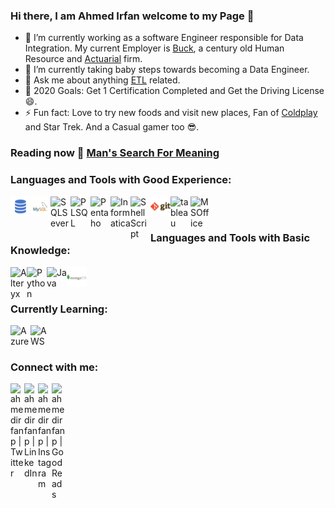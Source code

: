 ### Hi there, I am Ahmed Irfan welcome to my Page 👋

<!--
**ahmedirfanp/ahmedirfanp** is a ✨ _special_ ✨ repository because its `README.md` (this file) appears on your GitHub profile.

Here are some ideas to get you started:

- 🔭 I’m currently working as a software Engineer responsible for Data Integration. My Current Employer is Buck a century old Human Resource and Actuarial firm.
- 🌱 I’m currently taking baby steps towards becoming a Data Engineer
- 🤔 I’m looking for help with ...
- 💬 Ask me about ...
- 📫 How to reach me: ...
- 😄 Pronouns: ...
- ⚡ Fun fact: ...
-->
- 🔭 I’m currently working as a software Engineer responsible for Data Integration. My current Employer is [Buck][Employer_Current], a century old Human Resource and [Actuarial][Actuary] firm.
- 🌱 I’m currently taking baby steps towards becoming a Data Engineer.
- 💬 Ask me about anything [ETL][ETL] related.
- 🥅 2020 Goals: Get 1 Certification Completed and Get the Driving License 😄.
- ⚡ Fun fact: Love to try new foods and visit new places, Fan of [Coldplay][Fav_Song] and Star Trek. And a Casual gamer too 😎.

### Reading now 📖 [Man's Search For Meaning][Current_Book]

### Languages and Tools with Good Experience:
<span title="SQL">
  <img align="left" alt="SQL" width="32px" src="https://raw.githubusercontent.com/github/explore/80688e429a7d4ef2fca1e82350fe8e3517d3494d/topics/sql/sql.png" /></span>
<span title="MySQL">
  <img align="left" alt="MySQL" width="32px" src="https://raw.githubusercontent.com/github/explore/80688e429a7d4ef2fca1e82350fe8e3517d3494d/topics/mysql/mysql.png" /></span>
<span title="SQLServer">
  <img align="left" alt="SQLSever" width="32px" src="https://image.pngaaa.com/580/3781580-middle.png" /></span>
<span title="PLSQL">
  <img align="left" alt="PLSQL" width="32px" src="https://store.dimensigon.com/wp-content/uploads/2019/03/pl-sql.png" /></span>
<span title="PentahoDataIntegration"><img align="left" alt="Pentaho" width="32px" src="https://dataengineerings.com/wp-content/uploads/2021/02/pentaho-logo-1.png?w=150" /></span>
<span title="Informatica">
  <img align="left" alt="Informatica" width="32px" src="https://i2.wp.com/zappysys.com/blog/wp-content/uploads/2018/05/informatica-powercenter-logo.png?resize=150%2C150&ssl=1" /></span>
<span title="ShellScript">
  <img align="left" alt="ShellScript" width="32px" src="https://cdn0.iconfinder.com/data/icons/cosmo-multimedia/40/terminal_application-512.png" /></Span>
<span title="Git">
  <img align="left" alt="Git" width="32px" src="https://raw.githubusercontent.com/github/explore/80688e429a7d4ef2fca1e82350fe8e3517d3494d/topics/git/git.png" /></span>
<span title="Tableau">
  <img align="left" alt="tableau" width="32px" src="https://www.pngjoy.com/pngl/142/2853977_primerica-logo-tableau-software-hd-png-download.png" /></span>
<span title="MSOffice">
  <img align="left" alt="MSOffice" width="32px" src="https://cdn.icon-icons.com/icons2/1156/PNG/512/1486565573-microsoft-office_81557.png" /></span>
<br />
<br />

### Languages and Tools with Basic Knowledge:
<span title="Alteryx">
  <img align="left" alt="Alteryx" width="26px" src="https://w7.pngwing.com/pngs/194/912/png-transparent-tableau-software-computer-icons-alteryx-over-and-over-again-blue-angle-text-thumbnail.png" /></span>
<span title="Python"><img align="left" alt="Python" width="32px" src="https://img.icons8.com/color/48/000000/python.png" /></span>
<span title="Java"><img align="left" alt="Java" width="32px" src="https://img.icons8.com/nolan/64/java-coffee-cup-logo.png" /></span>
<span title="MongoDB"><img align="left" alt="MongoDB" width="32px" src="https://raw.githubusercontent.com/github/explore/80688e429a7d4ef2fca1e82350fe8e3517d3494d/topics/mongodb/mongodb.png" /></span>
<br />
<br />

### Currently Learning:
<span title="Azure"><img align="left" alt="Azure" width="32px" src="https://img.icons8.com/color/48/000000/azure-1.png" /></span>
<span title="AWS"><img align="left" alt="AWS" width="32px" src="https://www.infoblox.com/wp-content/uploads/nios-aws-icon-v2.png" /></span>
<br />
<br />

### Connect with me:
[<img align="left" alt="ahmedirfanp | Twitter" width="22px" src="https://cdn.jsdelivr.net/npm/simple-icons@v3/icons/twitter.svg" />][twitter]
[<img align="left" alt="ahmedirfanp | LinkedIn" width="22px" src="https://cdn.jsdelivr.net/npm/simple-icons@v3/icons/linkedin.svg" />][linkedin]
[<img align="left" alt="ahmedirfanp | Instagram" width="22px" src="https://cdn.jsdelivr.net/npm/simple-icons@v3/icons/instagram.svg" />][instagram]
[<img align="left" alt="ahmedirfanp | GoodReads" width="22px" src="https://cdn.jsdelivr.net/npm/simple-icons@3.13.0/icons/goodreads.svg" />][GoodReads]

[Employer_Current]:https://buck.com/ca/
[Actuary]:https://en.wikipedia.org/wiki/Actuarial_science#:~:text=Actuarial%20science%20is%20the%20discipline,professionals%20trained%20in%20this%20discipline.
[twitter]: https://twitter.com/ahmedirfanp
[instagram]: https://instagram.com/ahmedirfan.p/
[linkedin]: https://linkedin.com/in/ahmedirfanp/
[GoodReads]: https://www.goodreads.com/user/show/5864857-ahmed-irfan-peermohamed
[Fav_Song]:https://www.youtube.com/watch?v=we-LaiQNY5s
[ETL]:https://en.wikipedia.org/wiki/Extract,_transform,_load
[Current_book]:https://www.goodreads.com/book/show/4069.Man_s_Search_for_Meaning
